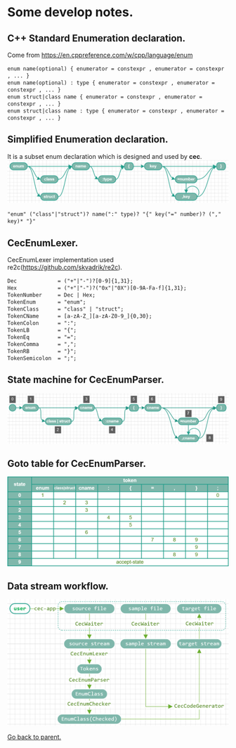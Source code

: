 # Some develop notes.

## C++ Standard Enumeration declaration.
Come from https://en.cppreference.com/w/cpp/language/enum
```
enum name(optional) { enumerator = constexpr , enumerator = constexpr , ... }
enum name(optional) : type { enumerator = constexpr , enumerator = constexpr , ... }	
enum struct|class name { enumerator = constexpr , enumerator = constexpr , ... }
enum struct|class name : type { enumerator = constexpr , enumerator = constexpr , ... }	
```

## Simplified Enumeration declaration.
It is a subset enum declaration which is designed and used by **cec**.
![](imgs/enum-class-def-custom.png)  
```
"enum" ("class"|"struct")? name(":" type)? "{" key("=" number)? ("," key)* "}"
```

## CecEnumLexer. 
CecEnumLexer implementation used re2c(https://github.com/skvadrik/re2c). 
```
Dec             = ("+"|"-")?[0-9]{1,31};
Hex             = ("+"|"-")?("0x"|"0X")[0-9A-Fa-f]{1,31}; 
TokenNumber     = Dec | Hex;
TokenEnum       = "enum";
TokenClass      = "class" | "struct";
TokenCName      = [a-zA-Z_][a-zA-Z0-9_]{0,30};
TokenColon      = ":";
TokenLB         = "{";
TokenEq         = "=";
TokenComma      = ",";
TokenRB         = "}";
TokenSemicolon  = ";";
```


## State machine for CecEnumParser.
![](imgs/enum-class-state-machine.png)  

## Goto table for CecEnumParser.
![](imgs/state-goto-table.png)

## Data stream workflow.
![](imgs/work-flow.png)

[Go back to parent.](../readme.md#get-start-here)  
